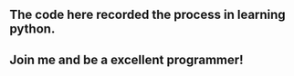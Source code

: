 ## The code here recorded the process in learning python.
## Join me and be a excellent programmer!
